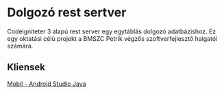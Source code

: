 # Dolgozó rest sertver

Codeigniteter 3 alapú rest server egy egytáblás dolgozó adatbázishoz. 
Ez egy oktatási célú projekt a BMSZC Petrik végzős szoftverfejlesztő halgatói számára.

## Kliensek
[Mobil - Android Studio Java](https://github.com/darkbeast0106/Android_DolgozoApiRestClient)
